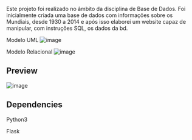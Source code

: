 Este projeto foi realizado no âmbito da disciplina de Base de Dados. 
Foi inicialmente criada uma base de dados com informações sobre os Mundiais, desde 1930 a 2014 e após isso elaborei um website capaz de manipular, com instruções SQL, os dados da bd.

  Modelo UML
![image](https://github.com/Kubic11/SQL-World-Cup-Stats-Manipulation/assets/96316928/95fd9230-1663-4c8a-b2e1-43a814a745d5)


  Modelo Relacional
![image](https://github.com/Kubic11/SQL-World-Cup-Stats-Manipulation/assets/96316928/afcb3373-e570-4275-afe3-0fb439159cf9)


## Preview
![image](https://github.com/Kubic11/SQL-World-Cup-Stats-Manipulation/assets/96316928/990141bc-acf5-4616-a002-903fc80e49a8)


## Dependencies
Python3

Flask
